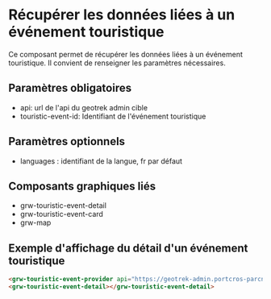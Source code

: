 # Récupérer les données liées à un événement touristique

Ce composant permet de récupérer les données liées à un événement touristique. Il convient de renseigner les paramètres nécessaires.

## Paramètres obligatoires

- api: url de l'api du geotrek admin cible
- touristic-event-id: Identifiant de l'événement touristique

## Paramètres optionnels

- languages : identifiant de la langue, fr par défaut

## Composants graphiques liés

- grw-touristic-event-detail
- grw-touristic-event-card
- grw-map

## Exemple d'affichage du détail d'un événement touristique

```html
<grw-touristic-event-provider api="https://geotrek-admin.portcros-parcnational.fr/api/v2/" touristic-event-id="935"></grw-touristic-event-provider>
<grw-touristic-event-detail></grw-touristic-event-detail>
```
